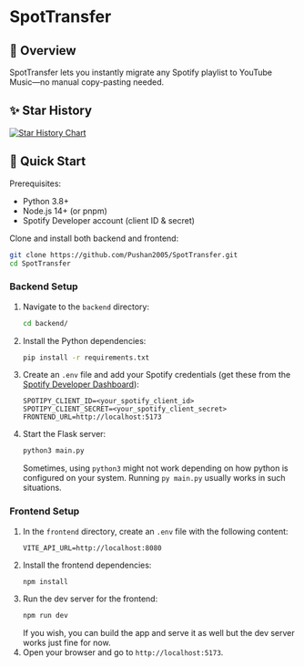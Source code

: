 # SpotTransfer

## 🚀 Overview

SpotTransfer lets you instantly migrate any Spotify playlist to YouTube Music—no manual copy-pasting needed.

## ✨ Star History

<a href="https://www.star-history.com/#Pushan2005/SpotTransfer&Date">
 <picture>
   <source media="(prefers-color-scheme: dark)" srcset="https://api.star-history.com/svg?repos=Pushan2005/SpotTransfer&type=Date&theme=dark" />
   <source media="(prefers-color-scheme: light)" srcset="https://api.star-history.com/svg?repos=Pushan2005/SpotTransfer&type=Date" />
   <img alt="Star History Chart" src="https://api.star-history.com/svg?repos=Pushan2005/SpotTransfer&type=Date" />
 </picture>
</a>

## 🎯 Quick Start

Prerequisites:

-   Python 3.8+
-   Node.js 14+ (or pnpm)
-   Spotify Developer account (client ID & secret)

Clone and install both backend and frontend:

```bash
git clone https://github.com/Pushan2005/SpotTransfer.git
cd SpotTransfer
```

### Backend Setup

1. Navigate to the `backend` directory:
    ```bash
    cd backend/
    ```
2. Install the Python dependencies:
    ```bash
    pip install -r requirements.txt
    ```
3. Create an `.env` file and add your Spotify credentials (get these from the [Spotify Developer Dashboard](https://developer.spotify.com/dashboard/)):
    ```env
    SPOTIPY_CLIENT_ID=<your_spotify_client_id>
    SPOTIPY_CLIENT_SECRET=<your_spotify_client_secret>
    FRONTEND_URL=http://localhost:5173
    ```
4. Start the Flask server:
    ```bash
    python3 main.py
    ```
    Sometimes, using `python3` might not work depending on how python is configured on your system. Running `py main.py` usually works in such situations.

### Frontend Setup

1. In the `frontend` directory, create an `.env` file with the following content:
    ```env
    VITE_API_URL=http://localhost:8080
    ```
2. Install the frontend dependencies:
    ```bash
    npm install
    ```
3. Run the dev server for the frontend:
    ```bash
    npm run dev
    ```
    If you wish, you can build the app and serve it as well but the dev server works just fine for now.
4. Open your browser and go to `http://localhost:5173`.
